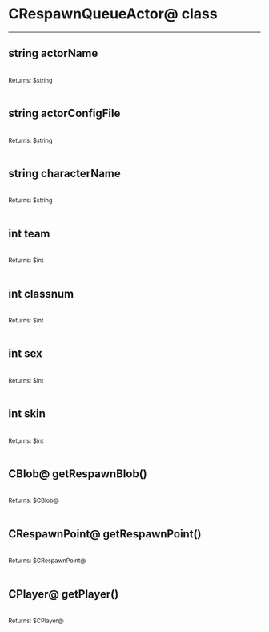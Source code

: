 # CRespawnQueueActor@ class

---

## string actorName

<br>
<small>Returns: $string </small>

<br>
<br>

## string actorConfigFile

<br>
<small>Returns: $string </small>

<br>
<br>

## string characterName

<br>
<small>Returns: $string </small>

<br>
<br>

## int team

<br>
<small>Returns: $int </small>

<br>
<br>

## int classnum

<br>
<small>Returns: $int </small>

<br>
<br>

## int sex

<br>
<small>Returns: $int </small>

<br>
<br>

## int skin

<br>
<small>Returns: $int </small>

<br>
<br>

## CBlob@ getRespawnBlob()

<br>
<small>Returns: $CBlob@ </small>

<br>
<br>

## CRespawnPoint@ getRespawnPoint()

<br>
<small>Returns: $CRespawnPoint@ </small>

<br>
<br>

## CPlayer@ getPlayer()

<br>
<small>Returns: $CPlayer@ </small>

<br>
<br>

